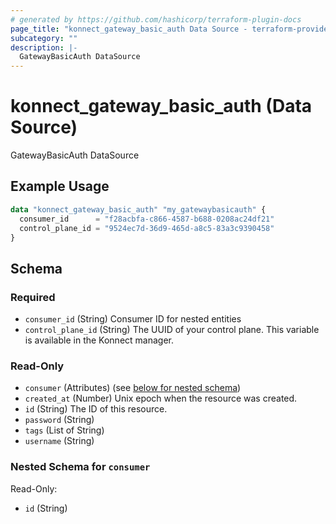 ```yaml
---
# generated by https://github.com/hashicorp/terraform-plugin-docs
page_title: "konnect_gateway_basic_auth Data Source - terraform-provider-konnect"
subcategory: ""
description: |-
  GatewayBasicAuth DataSource
---
```


# konnect_gateway_basic_auth (Data Source)

GatewayBasicAuth DataSource

## Example Usage

```terraform
data "konnect_gateway_basic_auth" "my_gatewaybasicauth" {
  consumer_id      = "f28acbfa-c866-4587-b688-0208ac24df21"
  control_plane_id = "9524ec7d-36d9-465d-a8c5-83a3c9390458"
}
```

<!-- schema generated by tfplugindocs -->
## Schema

### Required

- `consumer_id` (String) Consumer ID for nested entities
- `control_plane_id` (String) The UUID of your control plane. This variable is available in the Konnect manager.

### Read-Only

- `consumer` (Attributes) (see [below for nested schema](#nestedatt--consumer))
- `created_at` (Number) Unix epoch when the resource was created.
- `id` (String) The ID of this resource.
- `password` (String)
- `tags` (List of String)
- `username` (String)

<a id="nestedatt--consumer"></a>
### Nested Schema for `consumer`

Read-Only:

- `id` (String)
